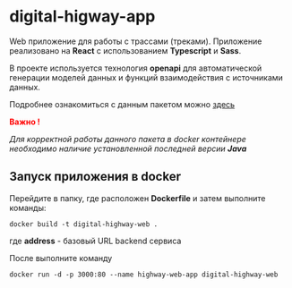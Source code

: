 # digital-higway-app

Web приложение для работы с трассами (треками). Приложение реализовано на **React** с использованием **Typescript** и **Sass**.

В проекте используется технология **openapi** для автоматической генерации моделей данных и функций взаимодействия с источниками данных.

Подробнее ознакомиться с данным пакетом можно [здесь](https://www.npmjs.com/package/@openapitools/openapi-generator-cli)

**<p style="color:red">Важно !</p>**

_Для корректной работы данного пакета в docker контейнере необходимо наличие установленной последней версии **Java**_

## Запуск приложения в docker

Перейдите в папку, где расположен **Dockerfile** и затем выполните команды:

```
docker build -t digital-highway-web .
```

где **address** - базовый URL backend сервиса

После выполните команду

```
docker run -d -p 3000:80 --name highway-web-app digital-highway-web
```
